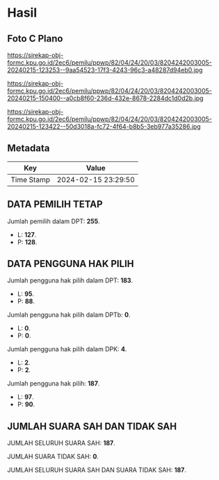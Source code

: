 # Hasil

## Foto C Plano

https://sirekap-obj-formc.kpu.go.id/2ec6/pemilu/ppwp/82/04/24/20/03/8204242003005-20240215-123253--9aa54523-17f3-4243-96c3-a48287d94eb0.jpg

https://sirekap-obj-formc.kpu.go.id/2ec6/pemilu/ppwp/82/04/24/20/03/8204242003005-20240215-150400--a0cb8f60-236d-432e-8678-2284dc1d0d2b.jpg

https://sirekap-obj-formc.kpu.go.id/2ec6/pemilu/ppwp/82/04/24/20/03/8204242003005-20240215-123422--50d3018a-fc72-4f64-b8b5-3eb977a35286.jpg


## Metadata

| Key        | Value               |
| ---------- | ------------------- |
| Time Stamp | 2024-02-15 23:29:50 |


## DATA PEMILIH TETAP

Jumlah pemilih dalam DPT: **255**.
 * L: **127**.
 * P: **128**.

## DATA PENGGUNA HAK PILIH

Jumlah pengguna hak pilih dalam DPT: **183**.
 * L: **95**.
 * P: **88**.

Jumlah pengguna hak pilih dalam DPTb: **0**.
 * L: **0**.
 * P: **0**.

Jumlah pengguna hak pilih dalam DPK: **4**.
 * L: **2**.
 * P: **2**.

Jumlah pengguna hak pilih: **187**.
 * L: **97**.
 * P: **90**.

## JUMLAH SUARA SAH DAN TIDAK SAH

JUMLAH SELURUH SUARA SAH: **187**.

JUMLAH SUARA TIDAK SAH: **0**.

JUMLAH SELURUH SUARA SAH DAN SUARA TIDAK SAH: **187**.


